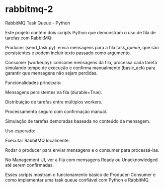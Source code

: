 # rabbitmq-2

RabbitMQ Task Queue - Python

Este projeto contém dois scripts Python que demonstram o uso de fila de tarefas com RabbitMQ:

Producer (send_task.py): envia mensagens para a fila task_queue, que são persistentes e podem incluir texto passado como argumento.

Consumer (worker.py): consome mensagens da fila, processa cada tarefa simulando tempo de execução e confirma manualmente (basic_ack) para garantir que mensagens não sejam perdidas.

Funcionalidades principais:

Mensagens persistentes na fila (durable=True).

Distribuição de tarefas entre múltiplos workers.

Processamento seguro com confirmação manual.

Simulação de tarefas demoradas baseada no conteúdo da mensagem.

Uso esperado:

Executar RabbitMQ localmente.

Rodar o producer para enviar mensagens e o consumer para processá-las.

No Management UI, ver a fila com mensagens Ready ou Unacknowledged até serem confirmadas.

Esses scripts mostram o funcionamento básico de Producer-Consumer e como implementar uma task queue confiável com Python e RabbitMQ.
